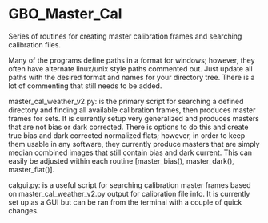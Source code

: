# GBO_Master_Cal
Series of routines for creating master calibration frames and searching calibration files.


Many of the programs define paths in a format for windows; however, they often have alternate linux/unix style paths commented out.  Just update all paths with the desired format and names for your directory tree.  There is a lot of commenting that still needs to be added.

master_cal_weather_v2.py: is the primary script for searching a defined directory and finding all available calibration frames, then produces master frames for sets.  It is currently setup very generalized and produces masters that are not bias or dark corrected.  There is options to do this and create true bias and dark corrected normalized flats; however, in order to keep them usable in any software, they currently produce masters that are simply median combined images that still contain bias and dark current.  This can easily be adjusted within each routine [master_bias(), master_dark(), master_flat()].

calgui.py: is a useful script for searching calibration master frames based on master_cal_weather_v2.py output for calibration file info.  It is currently set up as a GUI but can be ran from the terminal with a couple of quick changes.

